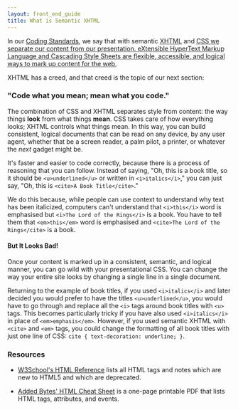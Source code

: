 ```yaml
---
layout: front_end_guide
title: What is Semantic XHTML
---
```

In our [Coding Standards](coding-standards), we say that with semantic <abbr title="Extensible HyperText Markup Language">XHTML</abbr> and <abbr title="Cascading Style Sheets">CSS</acronym> we separate our content from our presentation. eXtensible HyperText Markup Language and Cascading Style Sheets are flexible, accessible, and logical ways to mark up content for the web.

XHTML has a creed, and that creed is the topic of our next section:

### "Code what you mean; mean what you code."

The combination of CSS and XHTML separates style from content: the way things **look** from what things **mean**. CSS takes care of how everything looks; XHTML controls what things mean. In this way, you can build consistent, logical documents that can be read on any device, by any user agent, whether that be a screen reader, a palm pilot, a printer, or whatever the *next* gadget might be.

It's faster and easier to code correctly, because there is a process of reasoning that you can follow. Instead of saying, "Oh, this is a book title, so it should be `<u>underlined</u>` or written in `<i>italics</i>`," you can just say, "Oh, this is `<cite>A Book Title</cite>`."

We do this because, while people can use context to understand why text has been italicized, computers can't understand that `<i>this</i>` word is emphasised but `<i>The Lord of the Rings</i>` is a book. You have to tell them that `<em>this</em>` word is emphasised and `<cite>The Lord of the Rings</cite>` is a book.

#### But It Looks Bad!

Once your content is marked up in a consistent, semantic, and logical manner, you can go wild with your presentational CSS. You can change the way your entire site looks by changing a single line in a single document. 

Returning to the example of book titles, if you used `<i>italics</i>` and later decided you would prefer to have the titles `<u>underlined</u>`, you would have to go through and replace all the `<i>` tags around book titles with `<u>` tags. This becomes particularly tricky if you have also used `<i>italics</i>` in place of `<em>emphasis</em>`. However, if you used semantic XHTML with `<cite>` and `<em>` tags, you could change the formatting of all book titles with just one line of CSS: `cite { text-decoration: underline; }`.

### Resources

* [W3School's HTML Reference](http://www.w3schools.com/tags/default.asp) lists all HTML tags and notes which are new to HTML5 and which are deprecated.

* [Added Bytes' HTML Cheat Sheet](http://www.addedbytes.com/cheat-sheets/html-cheat-sheet/) is a one-page printable PDF that lists HTML tags, attributes, and events.